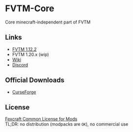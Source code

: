 # FVTM-Core
Core minecraft-independent part of FVTM

## Links
- [FVTM 1.12.2](https://github.com/fexcraft/fvtm)
- FVTM 1.20.x (wip)
- [Wiki](https://fexcraft.net/wiki/mod/fvtm)
- [Discord](https://discord.gg/AkMAzaA)

## Official Downloads
- [CurseForge](https://www.curseforge.com/minecraft/mc-mods/fexs-vehicle-mod)

## License
[Fexcraft Common License for Mods](https://fexcraft.net/license?id=mods)    
TL;DR: no distribution (modpacks are ``OK``), no commercial use
